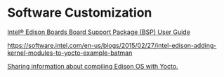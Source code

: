 Software Customization
==

[Intel® Edison Boards Board Support Package (BSP) User Guide](http://www.intel.com/support/edison/sb/CS-035278.htm)

https://software.intel.com/en-us/blogs/2015/02/27/intel-edison-adding-kernel-modules-to-yocto-example-batman

[Sharing information about compiling Edison OS with Yocto.](https://communities.intel.com/message/250476)
